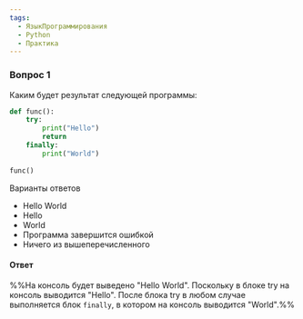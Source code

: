 ```yaml
---
tags:
  - ЯзыкПрограммирования
  - Python
  - Практика
---
```

### Вопрос 1

Каким будет результат следующей программы:

```python
def func():
    try:
        print("Hello")
        return
    finally:
        print("World")
 
func()
```

Варианты ответов

- Hello World
- Hello
- World
- Программа завершится ошибкой
- Ничего из вышеперечисленного
#### Ответ

%%На консоль будет выведено "Hello World". Поскольку в блоке try на консоль выводится "Hello". После блока try в любом случае выполняется блок `finally`, в котором на консоль выводится "World".%%

